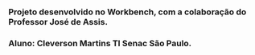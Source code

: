 ### Projeto desenvolvido no Workbench, com a colaboração do Professor José de Assis.
### Aluno: Cleverson Martins TI Senac São Paulo.
